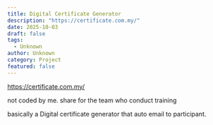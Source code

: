 ```yaml
---
title: Digital Certificate Generator
description: "https://certificate.com.my/"
date: 2025-10-03
draft: false
tags:
  - Unknown
author: Unknown
category: Project
featured: false
---
```


https://certificate.com.my/

not coded by me. share for the team who conduct training

basically a Digital certificate generator that auto email to participant.

